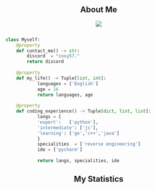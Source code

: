 <!-- <p align="center">
    <img alt="" src=https://img.shields.io/github/stars/coxy57?style=for-the-badge&?affiliations=OWNER%2CCOLLABORATOR />
    <img alt="" src=https://komarev.com/ghpvc/?username=coxy57&style=for-the-badge />
</p> -->


<h2 align="center">About Me</h2>

<p align="center">
  <a href="https://skillicons.dev">
    <img src="https://skillicons.dev/icons?i=python,js,css,html" />
  </a>
</p>


```python

class Myself:
	@property
	def contact_me() -> str:
	    discord  = "coxy57."
	    return discord
	
	@property
	def my_life() -> Tuple[list, int]:
            languages = ['English']
            age = 16
            return languages, age
	
	@property
	def coding_experience() -> Tuple[dict, list, list]:
            langs = {
			'expert':   ['python'],
			'intermediate': ['js'],
			'learning': ['go','c++','java']
            }
            specialities  = ['reverse engineering']
            ide = ['pycharm']
		
            return langs, specialities, ide

```
<h2 align="center">My Statistics</h2>


<p href="https://discord.gg/onlp" align="center">
    <img alt="" src="https://github-readme-stats.vercel.app/api?username=coxy57&theme=tokyonight&show_icons=true">
</p>



